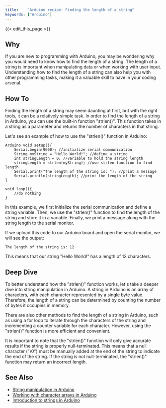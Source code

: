 ```yaml
---
title:    "Arduino recipe: Finding the length of a string"
keywords: ["Arduino"]
---
```


{{< edit_this_page >}}

## Why

If you are new to programming with Arduino, you may be wondering why you would need to know how to find the length of a string. The length of a string is important when manipulating data or when working with user input. Understanding how to find the length of a string can also help you with other programming tasks, making it a valuable skill to have in your coding arsenal.

## How To

Finding the length of a string may seem daunting at first, but with the right tools, it can be a relatively simple task. In order to find the length of a string in Arduino, you can use the built-in function "strlen()". This function takes in a string as a parameter and returns the number of characters in that string.

Let's see an example of how to use the "strlen()" function in Arduino:

```
Arduino void setup(){
    Serial.begin(9600); //initialize serial communication
    String myString = "Hello World!"; //define a string
    int stringLength = 0; //variable to hold the string length
    stringLength = strlen(myString); //use strlen function to find length
    Serial.print("The length of the string is: "); //print a message
    Serial.println(stringLength); //print the length of the string
}

void loop(){
    //do nothing
}
```

In this example, we first initialize the serial communication and define a string variable. Then, we use the "strlen()" function to find the length of the string and store it in a variable. Finally, we print a message along with the string length to the serial monitor.

If we upload this code to our Arduino board and open the serial monitor, we will see the output:

```
The length of the string is: 12
```

This means that our string "Hello World!" has a length of 12 characters.

## Deep Dive

To better understand how the "strlen()" function works, let's take a deeper dive into string manipulation in Arduino. A string in Arduino is an array of characters, with each character represented by a single byte value. Therefore, the length of a string can be determined by counting the number of bytes it occupies in memory.

There are also other methods to find the length of a string in Arduino, such as using a for loop to iterate through the characters of the string and incrementing a counter variable for each character. However, using the "strlen()" function is more efficient and convenient.

It is important to note that the "strlen()" function will only give accurate results if the string is properly null-terminated. This means that a null character ("\0") must be manually added at the end of the string to indicate the end of the string. If the string is not null-terminated, the "strlen()" function may return an incorrect length.

## See Also
- [String manipulation in Arduino](https://www.arduino.cc/reference/en/language/variables/data-types/stringobject/)
- [Working with character arrays in Arduino](https://www.mikethebot.com/microcontrollers/arduino-string2array)
- [Introduction to strings in Arduino](https://create.arduino.cc/projecthub/PatelDarshil/strings-in-arduino-3fdc2e)